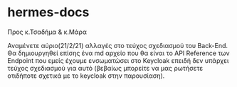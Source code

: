 # hermes-docs

Προς κ.Τσαδήμα & κ.Μάρα

Αναμένετε αύριο(21/2/21) αλλαγές στο τεύχος σχεδιασμού του Back-End.
Θα δημιουργηθεί επίσης ένα md αρχείο που θα είναι το API Reference των Endpoint που εμείς έχουμε ενσωματώσει στο Keycloak επειδή δεν υπάρχει τεύχος σχεδιασμού για αυτό (βεβαίως μπορείτε να μας ρωτήσετε οτιδήποτε σχετικά με το keycloak στην παρουσίαση).
